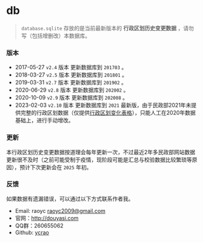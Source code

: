 # db

>   `database.sqlite` 存放的是当前最新版本的 **行政区划历史变更数据** ，请勿写（包括增删改）本数据库。


### 版本

- 2017-05-27 `v2.4` 版本 更新数据库到 `201703` 。
- 2018-03-27 `v2.5` 版本 更新数据库到 `201801` 。
- 2019-03-31 `v2.7` 版本 更新数据库到 `201902` 。
- 2020-06-29 `v2.8` 版本 更新数据库到 `202002` 。
- 2020-10-09 `v2.9` 版本 更新数据库到 `202008` 。
- 2023-02-03 `v2.10` 版本 更新数据库到 `2021` 最新版，由于民政部2021年未提供完整的行政区划数据（仅提供[行政区划变化表格](https://www.mca.gov.cn/article/sj/xzqh/2021/20211201.html)），只能人工在2020年数据基础上，进行手动增改。

### 更新

本行政区划历史变更数据按道理会每年更新一次，不过最近2年多民政部网站数据更新很不及时（之前可能受制于疫情，现阶段可能是汇总与校验数据比较繁琐等原因），预计下次更新会在 `2025` 年初。

### 反馈

如果数据有遗漏错误，可以通过以下方式联系作者我。

- Email: raoyc <raoyc2009@gmail.com>
- 官网：http://douyasi.com
- QQ群：260655062
- Github: [ycrao](https://github.com/ycrao)
